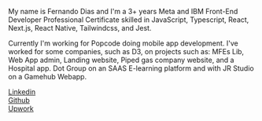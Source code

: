 My name is Fernando Dias and I'm a 3+ years Meta and IBM Front-End Developer Professional Certificate skilled in JavaScript, Typescript, React, Next.js, React Native, Tailwindcss, and Jest.

Currently I'm working for Popcode doing mobile app development.
I've worked for some companies, such as D3, on projects such as: MFEs Lib, Web App admin, Landing website, Piped gas company website, and a Hospital app.
Dot Group on an SAAS E-learning platform and with JR Studio on a Gamehub Webapp.

[Linkedin](https://www.linkedin.com/in/0xfernandodias/) <br/>
[Github](https://github.com/0xFernandoDias) <br/>
[Upwork](https://www.upwork.com/freelancers/~019898a8d588c45628) <br/>
